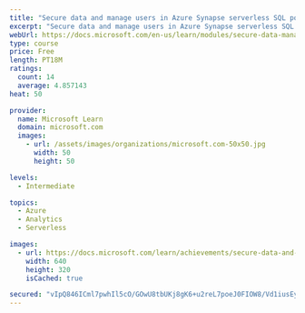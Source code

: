 ```yaml
---
title: "Secure data and manage users in Azure Synapse serverless SQL pools"
excerpt: "Secure data and manage users in Azure Synapse serverless SQL pools"
webUrl: https://docs.microsoft.com/en-us/learn/modules/secure-data-manage-users-azure-synapse-serverless-sql-pools/
type: course
price: Free
length: PT18M
ratings:
  count: 14
  average: 4.857143
heat: 50

provider:
  name: Microsoft Learn
  domain: microsoft.com
  images:
    - url: /assets/images/organizations/microsoft.com-50x50.jpg
      width: 50
      height: 50

levels:
  - Intermediate

topics:
  - Azure
  - Analytics
  - Serverless

images:
  - url: https://docs.microsoft.com/learn/achievements/secure-data-and-manage-users-in-azure-synapse-serverless-sql-pools-social.png
    width: 640
    height: 320
    isCached: true

secured: "vIpQ846ICml7pwhIl5cO/GOwU8tbUKj8gK6+u2reL7poeJ0FIOW8/Vd1iusEyVZy1XoCA+OBgbOtWT/YNBHJXGhsxpjzy7D0iqRkQ68rIVa5yPGFKK1i0UYWMs3pSe33YUdlB8dil3ftYJRmTPh2kb+sxsnZlkzShv8NtqN8lvZPpyfKkzLO0FJI7zrd/7C0alnmKYk0VLHDA/6vMogQk4RbsYv7pqFBeKasyZdN2NhG2sYSDqDpkvCTBxGFUJr4PvRDKCW32fScGlVtW5ATkxsAbvg2uH5zfyuLajJrgLb1UTHlZ2Uuk4cAQfOVOMOTON3X7yvYua8VIgzsYC6eUnDPcWJEGKxSZzVbAk6+1/U36YSFYifYUOeTLlhwoZBho/R+cJBEWC04H4T6ypmuZm+UYyl664WNN6mN2dDzYTU=;gl38HfOjpDoiYxZr5CMuKQ=="
---
```


